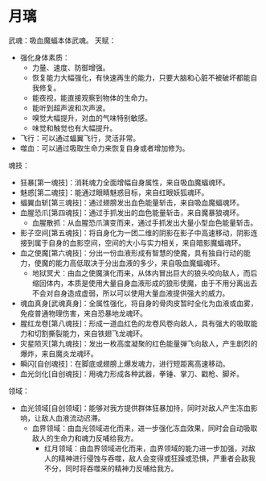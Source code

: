 # 月璃

武魂：吸血魔蝠本体武魂。
天赋：
* 强化身体素质：
    * 力量、速度、防御增强。
    * 恢复能力大幅强化，有快速再生的能力，只要大脑和心脏不被破坏都能自我修复。
    * 能夜视，能直接观察到物体的生命力。
    * 能听到超声波和次声波。
    * 嗅觉大幅提升，对血的气味特别敏感。
    * 味觉和触觉也有大幅提升。
* 飞行：可以通过蝠翼飞行，灵活非常。
* 噬血：可以通过吸取生命力来恢复自身或者增加修为。

魂技：
* 狂暴[第一魂技]：消耗魂力全面增幅自身属性，来自吸血魔蝠魂环。
* 魅惑[第二魂技]：能通过眼睛魅惑目标，来自红眼妖狐魂环。
* 蝠翼血斩[第三魂技]：通过翅膀发出血色能量斩击，来自吸血魔蝠魂环。
* 血腥恐爪[第四魂技]：通过手抓发出的血色能量斩击，来自魔暴狼魂环。
    * 血腥散抓：从血腥恐爪演变而来，通过手抓发出大量小型血色能量斩击。
* 影子空间[第五魂技]：将自身化为一团二维的阴影在影子中高速移动，阴影连接到属于自身的血影空间，空间的大小与实力相关，来自暗影魔蝠魂环。
* 血之使魔[第六魂技]：分出一份血液形成有智慧的使魔，具有独自行动的能力，使魔的能力高低取决于分出血液的多少，来自吸血魔蝠魂环。
    * 地狱冥犬：由血之使魔演化而来，从体内冒出巨大的狼头咬向敌人，而后缩回体内，本质是使用大量自身血液形成的狼形使魔，由于不用分离出去不会对自身造成虚弱，所以可以使用大量血液提供强大的威力。
* 魂血真身[武魂真身]：全属性强化，将自身的骨肉皮暂时全化为血液或血雾，免疫普通物理伤害，来自恐暴地龙魂环。
* 腥红龙卷[第八魂技]：形成一道血红色的龙卷风卷向敌人，具有强大的吸取能力和切割撕裂能力，来自铁翅飞龙魂环。
* 灾星陨灭[第九魂技]：发出一枚高度凝聚的红色能量弹飞向敌人，产生剧烈的爆炸，来自魔炎龙魂环。
* 瞬闪[自创魂技]：在脚底或翅膀上爆发魂力，进行短距离高速移动。
* 血光剑化[自创魂技]：用魂力形成各种武器，拳锤、掌刀、戳枪、脚斧。

领域：
* 血光领域[自创领域]：能够对我方提供群体狂暴加持，同时对敌人产生冻血影响，让敌人血液流动迟滞。
    * 血界领域：由血光领域进化而来，进一步强化冻血效果，同时会自动吸取敌人的生命力和魂力反哺给我方。
        * 红月领域：由血界领域进化而来，血界领域的能力进一步加强，对敌人的精神进行侵蚀与吞噬，敌人会变得或狂躁或恐惧，严重者会敌我不分，同时将吞噬来的精神力反哺给我方。